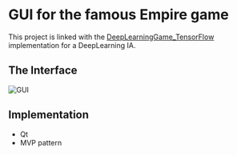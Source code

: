 # GUI for the famous Empire game
This project is linked with the [DeepLearningGame_TensorFlow](https://github.com/vchatela/DeepLearningGame_TensorFlow) implementation for a DeepLearning IA.

## The Interface
![GUI](http://s32.postimg.org/fsefwf0p1/gui.png)

## Implementation
* Qt
* MVP pattern

